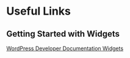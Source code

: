 # Useful Links

## Getting Started with Widgets
[WordPress Developer Documentation Widgets](https://developer.wordpress.org/themes/functionality/widgets/)
